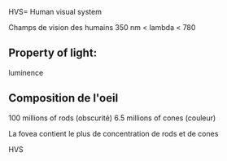 HVS= Human visual system

Champs de vision des humains 350 nm < lambda < 780

## Property of light:
luminence

## Composition de l'oeil
100 millions of rods (obscurité)
6.5 millions of cones (couleur)

La fovea contient le plus de concentration de rods et de cones

HVS
